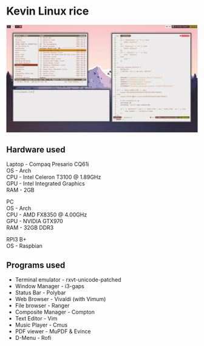 # Kevin Linux rice

![desktop1](Screenshots/desktop1.png)

## Hardware used

Laptop - Compaq Presario CQ61i  
OS     - Arch  
CPU    - Intel Celeron T3100 @ 1.89GHz  
GPU    - Intel Integrated Graphics  
RAM    - 2GB  

PC       
OS     - Arch  
CPU    - AMD FX8350 @ 4.00GHz  
GPU    - NVIDIA GTX970  
RAM    - 32GB DDR3  

RPI3 B+  
OS	   - Raspbian 

## Programs used  

+ Terminal emulator  -  rxvt-unicode-patched  
+ Window Manager     -  i3-gaps  
+ Status Bar		 -  Polybar
+ Web Browser	     -  Vivaldi (with Vimum)  
+ File browser	     -  Ranger  
+ Composite Manager  -  Compton  
+ Text Editor	     -  Vim  
+ Music Player	     -  Cmus  
+ PDF viewer	     -  MuPDF & Evince  
+ D-Menu	         -  Rofi  
